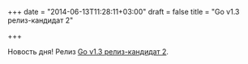 +++
date = "2014-06-13T11:28:11+03:00"
draft = false
title = "Go v1.3 релиз-кандидат 2"

+++

<p>Новость дня! Релиз <a href="http://golang.org/dl/#go1.3rc2">Go v1.3 релиз-кандидат 2</a>.</p>

